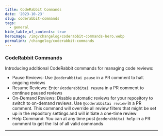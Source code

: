 ```yaml
---
title: CodeRabbit Commands
date: '2023-10-23'
slug: coderabbit-commands
tags:
  - general
hide_table_of_contents: true
heroImage: /img/changelog/coderabbit-commands-hero.webp
permalink: /changelog/coderabbit-commands
---
```


### CodeRabbit Commands

Introducing additional CodeRabbit commands for managing code reviews:

- Pause Reviews: Use `@coderabbitai pause` in a PR comment to halt ongoing reviews
- Resume Reviews: Enter `@coderabbitai resume` in a PR comment to continue paused reviews
- On-Demand Reviews: Disable automatic reviews for your repository to switch to on-demand reviews. Use `@coderabbitai review` in a PR comment. This command will override all review filters that might be set up in the repository settings and will initiate a one-time review
- Help Command: You can at any time post `@coderabbitai help` in a PR comment to get the list of all valid commands

---
